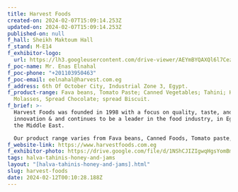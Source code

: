 ```yaml
---
title: Harvest Foods
created-on: 2024-02-07T15:09:14.253Z
updated-on: 2024-02-07T15:09:14.253Z
published-on: null
f_hall: Sheikh Maktoum Hall
f_stand: M-E14
f_exhibitor-logo:
  url: https://lh3.googleusercontent.com/drive-viewer/AEYmBYQAXQl6l7Cez8vNn7k8maqE9Am891-U8rdSCfK1zV8DgxdWJxkjtXkjc2pR0_cyseTmUhb6OXNnc3po5Y35Q3LOY1yrXg=s1600
f_poc-name: Mr. Enas Elnahal
f_poc-phone: "+201103950463"
f_poc-email: eelnahal@harvest.com.eg
f_address: 6th Of October City, Industrial Zone 3, Egypt.
f_product-range: Fava beans, Tomato Paste; Canned Vegetables; Tahini; Halva,
  Molasses, Spread Chocolate; spread Biscuit.
f_brief: >-
  Harvest Foods was founded in 1998 with a focus on quality, taste, and
  innovation & and continues to be a leader in the food industry, in Egypt and
  the Middle East.

  Our product range varies from Fava beans, Canned Foods, Tomato paste, Halva, Tahini and spreads with highest global safety standards production.
f_website-link: https://www.harvestfoods.com.eg
f_exhibitor-photo: https://drive.google.com/file/d/1NShCJIZIgwqHgsYomBmdP_88xAPaLJvQ/view?usp=drive_link
tags: halva-tahinis-honey-and-jams
layout: "[halva-tahinis-honey-and-jams].html"
slug: harvest-foods
date: 2024-02-12T00:10:28.188Z
---
```

